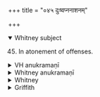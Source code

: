 +++
title = "०४५ दुःष्वप्ननाशनम्"

+++
<details open><summary>Whitney subject</summary>

45. In atonement of offenses.
</details>


<details><summary>VH anukramaṇī</summary>

दुःष्वप्ननाशनम्।  
१-३ अङ्गिराः प्रचेता, यमश्च। दुःष्वप्ननाशनम्। १ पथ्यापङ्क्तिः, २ भुरिक् त्रिष्टुप्, ३ अनुष्टुप्।
</details>

<details><summary>Whitney anukramaṇī</summary>

[An̄giras (pracetās) Yamaś ca.—duḥsvapnanāśanadevatyam. 1. pathyāpan̄kti; 2. bhurik triṣṭubh; 3. anuṣṭubh.]
</details>



<details><summary>Whitney</summary>

### Comment
Found also in Pāipp. xix. This hymn and the one next following are used together by Kāuś. (46. 9) in a rite against bad dreams; and they are both reckoned (note, ib.) to the duḥsvapnanāśana gaṇa.


### Translations
Translated: Ludwig, p. 443; Florenz, 305 or 57; Griffith, i. 269; Bloomfield, 163, 483.
</details>

<details><summary>Griffith</summary>

A prayer for preservation from mental sin and evil promptings
</details>
